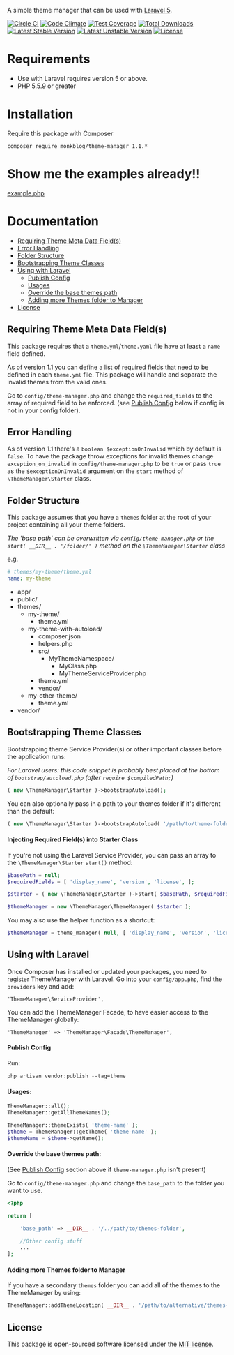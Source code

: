 A simple theme manager that can be used with [Laravel 5](http://laravel.com/).

[![Circle CI](https://circleci.com/gh/monkblog/theme-manager.svg?style=svg)](https://circleci.com/gh/monkblog/theme-manager)
[![Code Climate](https://codeclimate.com/github/monkblog/theme-manager/badges/gpa.svg)](https://codeclimate.com/github/monkblog/theme-manager)
[![Test Coverage](https://codeclimate.com/github/monkblog/theme-manager/badges/coverage.svg)](https://codeclimate.com/github/monkblog/theme-manager/coverage)
[![Total Downloads](https://poser.pugx.org/monkblog/theme-manager/d/total.svg)](https://packagist.org/packages/monkblog/theme-manager)
[![Latest Stable Version](https://poser.pugx.org/monkblog/theme-manager/v/stable.svg)](https://packagist.org/packages/monkblog/theme-manager)
[![Latest Unstable Version](https://poser.pugx.org/monkblog/theme-manager/v/unstable.svg)](https://packagist.org/packages/monkblog/theme-manager)
[![License](https://poser.pugx.org/monkblog/theme-manager/license.svg)](https://packagist.org/packages/monkblog/theme-manager)

# Requirements
 - Use with Laravel requires version 5 or above.
 - PHP 5.5.9 or greater
 
# Installation

Require this package with Composer

```
composer require monkblog/theme-manager 1.1.*
```

# Show me the examples already!!

[example.php](https://github.com/monkblog/theme-manager/blob/master/example.php)

# Documentation

- [Requiring Theme Meta Data Field(s)](https://github.com/monkblog/theme-manager#requiring-theme-meta-data-fields)
- [Error Handling](https://github.com/monkblog/theme-manager#error-handling)
- [Folder Structure](https://github.com/monkblog/theme-manager#folder-structure)
- [Bootstrapping Theme Classes](https://github.com/monkblog/theme-manager#bootstrapping-theme-classes)
- [Using with Laravel](https://github.com/monkblog/theme-manager#using-with-laravel)
  - [Publish Config](https://github.com/monkblog/theme-manager#publish-config)
  - [Usages](https://github.com/monkblog/theme-manager#usages)
  - [Override the base themes path](https://github.com/monkblog/theme-manager#override-the-base-themes-path)
  - [Adding more Themes folder to Manager](https://github.com/monkblog/theme-manager#adding-more-themes-folder-to-manager)
- [License](https://github.com/monkblog/theme-manager#license)

## Requiring Theme Meta Data Field(s)
This package requires that a `theme.yml`/`theme.yaml` file have at least a `name` field defined.

As of version 1.1 you can define a list of required fields that need to be defined in each `theme.yml` file. 
This package will handle and separate the invalid themes from the valid ones.

Go to `config/theme-manager.php` and change the `required_fields` to the array of required field to be enforced.
(see [Publish Config](https://github.com/monkblog/theme-manager#publish-config) below if config is not in your config folder).

## Error Handling
As of version 1.1 there's a `boolean $exceptionOnInvalid` which by default is `false`. To have the package throw exceptions
for invalid themes change `exception_on_invalid` in `config/theme-manager.php` to be `true` or pass `true` as the `$exceptionOnInvalid` 
argument on the `start` method of `\ThemeManager\Starter` class.

## Folder Structure
This package assumes that you have a `themes` folder at the root of your project containing all your theme folders. 

*The 'base path' can be overwritten via `config/theme-manager.php` or the `start( __DIR__ . '/folder/' )` method on the `\ThemeManager\Starter` class* 

e.g.
```yaml
# themes/my-theme/theme.yml
name: my-theme
```

- app/
- public/
- themes/
  - my-theme/
    - theme.yml
  - my-theme-with-autoload/
    - composer.json
    - helpers.php
    - src/
      - MyThemeNamespace/
        - MyClass.php
        - MyThemeServiceProvider.php
    - theme.yml
    - vendor/
  - my-other-theme/
    - theme.yml
- vendor/

## Bootstrapping Theme Classes
Bootstrapping theme Service Provider(s) or other important classes before the application runs:

*For Laravel users: this code snippet is probably best placed at the bottom of `bootstrap/autoload.php` (after `require $compiledPath;`)*

```php
( new \ThemeManager\Starter )->bootstrapAutoload();
```

You can also optionally pass in a path to your themes folder if it's different than the default:
```php
( new \ThemeManager\Starter )->bootstrapAutoload( '/path/to/theme-folder' );
```

#### Injecting Required Field(s) into Starter Class
If you're not using the Laravel Service Provider, you can pass an array to the  `\ThemeManager\Starter` `start()` method:

```php
$basePath = null;
$requiredFields = [ 'display_name', 'version', 'license', ];

$starter = ( new \ThemeManager\Starter )->start( $basePath, $requiredFields );

$themeManager = new \ThemeManager\ThemeManager( $starter );
```

You may also use the helper function as a shortcut:

```php
$themeManager = theme_manager( null, [ 'display_name', 'version', 'license', ] );
```

## Using with Laravel

Once Composer has installed or updated your packages, you need to register ThemeManager with Laravel. Go into your `config/app.php`, find the `providers` key and add:

```
'ThemeManager\ServiceProvider',
```

You can add the ThemeManager Facade, to have easier access to the ThemeManager globally:

```
'ThemeManager' => 'ThemeManager\Facade\ThemeManager',
```

#### Publish Config
Run:

```
php artisan vendor:publish --tag=theme
```

#### Usages:

```php
ThemeManager::all();
ThemeManager::getAllThemeNames();

ThemeManager::themeExists( 'theme-name' );
$theme = ThemeManager::getTheme( 'theme-name' );
$themeName = $theme->getName();
```

#### Override the base themes path:
(See [Publish Config](https://github.com/monkblog/theme-manager#publish-config) section above if `theme-manager.php` isn't present)

Go to `config/theme-manager.php` and change the `base_path` to the folder you want to use.
```php
<?php

return [

    'base_path' => __DIR__ . '/../path/to/themes-folder',

    //Other config stuff
    ...
];
```

#### Adding more Themes folder to Manager
If you have a secondary `themes` folder you can add all of the themes to the ThemeManager by using:

```php
ThemeManager::addThemeLocation( __DIR__ . '/path/to/alternative/themes-folder' );
```

## License

This package is open-sourced software licensed under the [MIT license](http://opensource.org/licenses/MIT).